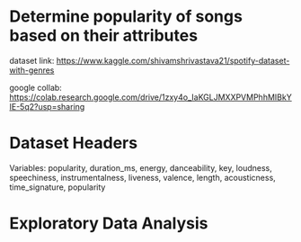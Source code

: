 # Determine popularity of songs based on their attributes
dataset link: https://www.kaggle.com/shivamshrivastava21/spotify-dataset-with-genres

google collab: https://colab.research.google.com/drive/1zxy4o_IaKGLJMXXPVMPhhMIBkYIE-5q2?usp=sharing
# Dataset Headers
Variables: popularity, duration_ms, energy, danceability, key, loudness, speechiness, instrumentalness, liveness, valence, length, acousticness, time_signature, popularity
# Exploratory Data Analysis
